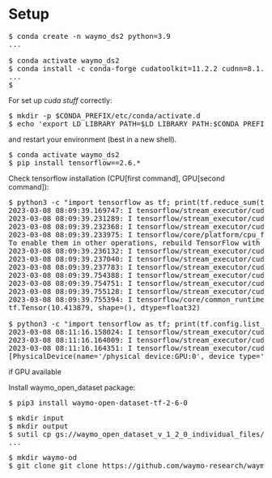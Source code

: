 # Setup

<pre>
$ conda create -n waymo_ds2 python=3.9
...

$ conda activate waymo_ds2
$ conda install -c conda-forge cudatoolkit=11.2.2 cudnn=8.1.0
...
$
</pre>

For set up _cuda stuff_ correctly:

<pre>
$ mkdir -p $CONDA_PREFIX/etc/conda/activate.d
$ echo 'export LD_LIBRARY_PATH=$LD_LIBRARY_PATH:$CONDA_PREFIX/lib/' > $CONDA_PREFIX/etc/conda/activate.d/env_vars.sh
</pre>

and restart your environment (best in a new shell).

<pre>
$ conda activate waymo_ds2
$ pip install tensorflow==2.6.*
</pre>

Check tensorflow installation (CPU[first command], GPU[second command]):

<pre>
$ python3 -c "import tensorflow as tf; print(tf.reduce_sum(tf.random.normal([1000, 1000])))"
2023-03-08 08:09:39.169747: I tensorflow/stream_executor/cuda/cuda_gpu_executor.cc:937] successful NUMA node read from SysFS had negative value (-1), but there must be at least one NUMA node, so returning NUMA node zero
2023-03-08 08:09:39.231289: I tensorflow/stream_executor/cuda/cuda_gpu_executor.cc:937] successful NUMA node read from SysFS had negative value (-1), but there must be at least one NUMA node, so returning NUMA node zero
2023-03-08 08:09:39.232368: I tensorflow/stream_executor/cuda/cuda_gpu_executor.cc:937] successful NUMA node read from SysFS had negative value (-1), but there must be at least one NUMA node, so returning NUMA node zero
2023-03-08 08:09:39.233975: I tensorflow/core/platform/cpu_feature_guard.cc:142] This TensorFlow binary is optimized with oneAPI Deep Neural Network Library (oneDNN) to use the following CPU instructions in performance-critical operations:  AVX2 FMA
To enable them in other operations, rebuild TensorFlow with the appropriate compiler flags.
2023-03-08 08:09:39.236132: I tensorflow/stream_executor/cuda/cuda_gpu_executor.cc:937] successful NUMA node read from SysFS had negative value (-1), but there must be at least one NUMA node, so returning NUMA node zero
2023-03-08 08:09:39.237040: I tensorflow/stream_executor/cuda/cuda_gpu_executor.cc:937] successful NUMA node read from SysFS had negative value (-1), but there must be at least one NUMA node, so returning NUMA node zero
2023-03-08 08:09:39.237783: I tensorflow/stream_executor/cuda/cuda_gpu_executor.cc:937] successful NUMA node read from SysFS had negative value (-1), but there must be at least one NUMA node, so returning NUMA node zero
2023-03-08 08:09:39.754388: I tensorflow/stream_executor/cuda/cuda_gpu_executor.cc:937] successful NUMA node read from SysFS had negative value (-1), but there must be at least one NUMA node, so returning NUMA node zero
2023-03-08 08:09:39.754751: I tensorflow/stream_executor/cuda/cuda_gpu_executor.cc:937] successful NUMA node read from SysFS had negative value (-1), but there must be at least one NUMA node, so returning NUMA node zero
2023-03-08 08:09:39.755128: I tensorflow/stream_executor/cuda/cuda_gpu_executor.cc:937] successful NUMA node read from SysFS had negative value (-1), but there must be at least one NUMA node, so returning NUMA node zero
2023-03-08 08:09:39.755394: I tensorflow/core/common_runtime/gpu/gpu_device.cc:1510] Created device /job:localhost/replica:0/task:0/device:GPU:0 with 3368 MB memory:  -> device: 0, name: NVIDIA GeForce GTX 1050 Ti, pci bus id: 0000:01:00.0, compute capability: 6.1
tf.Tensor(10.413879, shape=(), dtype=float32)

$ python3 -c "import tensorflow as tf; print(tf.config.list_physical_devices('GPU'))"
2023-03-08 08:11:16.158024: I tensorflow/stream_executor/cuda/cuda_gpu_executor.cc:937] successful NUMA node read from SysFS had negative value (-1), but there must be at least one NUMA node, so returning NUMA node zero
2023-03-08 08:11:16.164009: I tensorflow/stream_executor/cuda/cuda_gpu_executor.cc:937] successful NUMA node read from SysFS had negative value (-1), but there must be at least one NUMA node, so returning NUMA node zero
2023-03-08 08:11:16.164351: I tensorflow/stream_executor/cuda/cuda_gpu_executor.cc:937] successful NUMA node read from SysFS had negative value (-1), but there must be at least one NUMA node, so returning NUMA node zero
[PhysicalDevice(name='/physical_device:GPU:0', device_type='GPU')]
</pre>if GPU available

Install waymo_open_dataset package:

<pre>
$ pip3 install waymo-open-dataset-tf-2-6-0
</pre>

<pre>
$ mkdir input
$ mkdir output
$ sutil cp gs://waymo_open_dataset_v_1_2_0_individual_files/training/segment-1005081002024129653_5313_150_5333_150_with_camera_labels.tfrecord ./input/.
...
</pre>

<pre>
$ mkdir waymo-od
$ git clone git clone https://github.com/waymo-research/waymo-open-dataset.git waymo-od
</pre>
